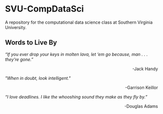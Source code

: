 # SVU-CompDataSci
A repository for the computational data science class at Southern Virginia University.

## Words to Live By

_“If you ever drop your keys in molten lava, let ‘em go because, man . . . they’re gone.”_
<p align=right> -Jack Handy </p> 


_"When in doubt, look intelligent."_
<p align=right> -Garrison Keillor </p>


_“I love deadlines. I like the whooshing sound they make as they fly by.”_
<p align=right> -Douglas Adams </p>

